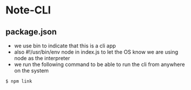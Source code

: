 # Note-CLI

## package.json

- we use bin to indicate that this is a cli app
- also #!/usr/bin/env node in index.js to let the OS know we are using node as the interpreter
- we run the following command to be able to run the cli from anywhere on the system
```
$ npm link
```

